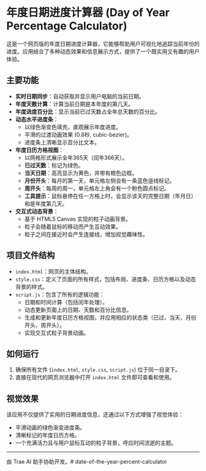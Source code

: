 # 年度日期进度计算器 (Day of Year Percentage Calculator)

这是一个网页版的年度日期进度计算器，它能够帮助用户可视化地追踪当前年份的进度。应用结合了多种动态效果和信息展示方式，提供了一个既实用又有趣的用户体验。

## 主要功能

*   **实时日期同步**：自动获取并显示用户电脑的当前日期。
*   **年度天数计算**：计算当前日期是本年度的第几天。
*   **年度进度百分比**：显示当前已过天数占全年总天数的百分比。
*   **动态水平进度条**：
    *   以绿色渐变色填充，直观展示年度进度。
    *   平滑的过渡动画效果 (0.8秒, cubic-bezier)。
    *   进度条上清晰显示百分比文本。
*   **年度日历方格视图**：
    *   以网格形式展示全年365天（闰年366天）。
    *   **已过天数**：标记为绿色。
    *   **当天日期**：高亮显示为黄色，并带有橙色边框。
    *   **月份开头**：每月的第一天，单元格左侧会有一条蓝色竖线标记。
    *   **周开头**：每周的周一，单元格左上角会有一个粉色圆点标记。
    *   **工具提示**：鼠标悬停在任一方格上时，会显示该天的完整日期（年月日）和是年度第几天。
*   **交互式动态背景**：
    *   基于 HTML5 Canvas 实现的粒子动画背景。
    *   粒子会随着鼠标的移动而产生互动效果。
    *   粒子之间在接近时会产生连接线，增加视觉趣味性。

## 项目文件结构

*   `index.html`：网页的主体结构。
*   `style.css`：定义了页面的所有样式，包括布局、进度条、日历方格以及动态背景的样式。
*   `script.js`：包含了所有的逻辑功能：
    *   日期和时间计算（包括闰年处理）。
    *   动态更新页面上的日期、天数和百分比信息。
    *   生成和更新年度日历方格视图，并应用相应的状态类（已过、当天、月份开头、周开头）。
    *   实现交互式粒子背景动画。

## 如何运行

1.  确保所有文件 (`index.html`, `style.css`, `script.js`) 位于同一目录下。
2.  直接在现代的网页浏览器中打开 `index.html` 文件即可查看和使用。

## 视觉效果

该应用不仅提供了实用的日期进度信息，还通过以下方式增强了视觉体验：
*   平滑动画的绿色渐变进度条。
*   清晰标记的年度日历方格。
*   一个充满活力且与用户鼠标互动的粒子背景，呼应时间流逝的主题。

---

由 Trae AI 助手协助开发。#   d a t e - o f - t h e - y e a r - p e r c e n t - c a l c u l a t o r  
 